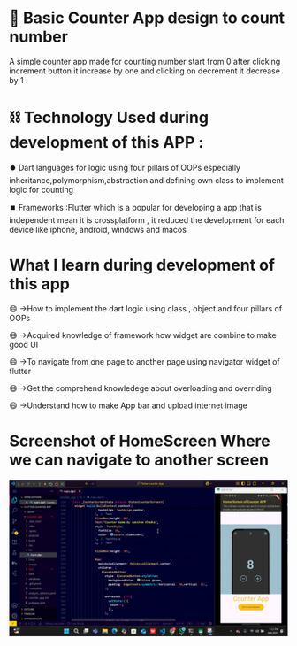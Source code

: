 # :1234: Basic Counter App design to count number

A simple counter app made for counting number start from 0 after clicking increment button
it increase by one and clicking on decrement it decrease by 1 .

# :chains: Technology Used during development of this APP :

:record_button: Dart languages for logic using four pillars of OOPs especially inheritance,polymorphism,abstraction and defining
own class to implement logic for counting 


:stop_button: Frameworks :Flutter which is a popular for developing a app that is independent mean it is crossplatform , it reduced
the development for each device like iphone, android, windows and macos

# What I learn during development of this app

 :smile: ->How to implement the dart logic using class , object and four pillars of OOPs
 
 :smile:  ->Acquired knowledge of framework how widget are combine to make good UI 
  
  :smile: ->To navigate from one page to another page using navigator widget of flutter
  
  :smile: ->Get the comprehend knowledege about overloading and overriding 
  
  :smile: ->Understand how to make App bar and upload internet image


  # Screenshot of HomeScreen Where we can navigate to another screen


  ![image alt](https://github.com/Sakshamkhadka7/Counter-APP-Using-flutter-and-dart-/blob/3f78523f6a12573a55afaf9e94b2ea58bc32b790/HomeScreen1%20(2).png)
  


